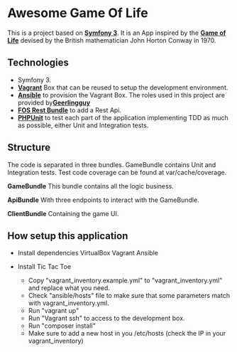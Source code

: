 Awesome Game Of Life
========================

This is a project based on [**Symfony 3**][1]. It is an App inspired by the [**Game of Life**][2]
devised by the British mathematician John Horton Conway in 1970.


Technologies
---------------------------------

 * Symfony 3. 
 * [**Vagrant**][3] Box that can be reused to setup the development environment.   
 * [**Ansible**][4] to provision the Vagrant Box. The roles used in this project are provided by[**Geerlingguy**][7] 
 * [**FOS Rest Bundle**][5] to add a Rest Api.  
 * [**PHPUnit**][6] to test each part of the application implementing TDD as much as possible, either Unit and 
   Integration tests.

[1]:  https://symfony.com/doc/3.2
[2]:  https://en.wikipedia.org/wiki/Conway%27s_Game_of_Life
[3]:  https://www.vagrantup.com
[4]:  https://www.ansible.com
[5]:  http://symfony.com/doc/master/bundles/FOSRestBundle
[6]:  https://phpunit.de
[7]:  https://github.com/geerlingguy


Structure
---------------------------------
 
The code is separated in three bundles. 
GameBundle contains Unit and Integration tests.
Test code coverage can be found at var/cache/coverage.
    
**GameBundle**
    This bundle contains all the logic business.                     
           
**ApiBundle**
    With three endpoints to interact with the GameBundle.
        
**ClientBundle**
    Containing the game UI. 
    

How setup this application
---------------------------------
* Install dependencies 
    VirtualBox
    Vagrant
    Ansible

* Install Tic Tac Toe        
    - Copy "vagrant_inventory.example.yml" to "vagrant_inventory.yml" and replace what you need.
    - Check "ansible/hosts" file to make sure that some parameters match with vagrant_inventory.yml.
    - Run "vagrant up"
    - Run "Vagrant ssh" to access to the development box.
    - Run "composer install"
    - Make sure to add a new host in you /etc/hosts (check the IP in your vagrant_inventory)
